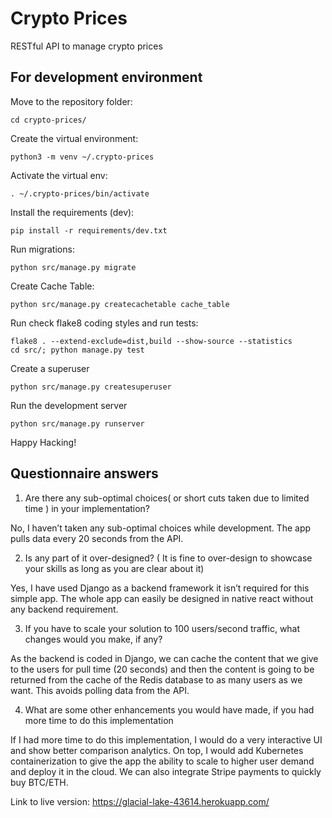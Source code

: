 # Crypto Prices

RESTful API to manage crypto prices

## For development environment

Move to the repository folder:

    cd crypto-prices/

Create the virtual environment:

    python3 -m venv ~/.crypto-prices

Activate the virtual env:

    . ~/.crypto-prices/bin/activate

Install the requirements (dev):

    pip install -r requirements/dev.txt

Run migrations:

    python src/manage.py migrate

Create Cache Table:

    python src/manage.py createcachetable cache_table 

Run check flake8 coding styles and run tests:

    flake8 . --extend-exclude=dist,build --show-source --statistics
    cd src/; python manage.py test

Create a superuser

    python src/manage.py createsuperuser 

Run the development server

    python src/manage.py runserver

Happy Hacking!

## Questionnaire answers

1. Are there any sub-optimal choices( or short cuts taken due to limited time ) in your implementation?

No, I haven’t taken any sub-optimal choices while development. The app pulls data every 20 seconds from the API.

2. Is any part of it over-designed? ( It is fine to over-design to showcase your skills as long as you are clear about it)

Yes, I have used Django as a backend framework it isn’t required for this simple app. The whole app can easily be designed in native react without any backend requirement.

3. If you have to scale your solution to 100 users/second traffic, what changes would you make, if any?

As the backend is coded in Django, we can cache the content that we give to the users for pull time (20 seconds) and then the content is going to be returned from the cache of the Redis database to as many users as we want. This avoids polling data from the API.

4.	What are some other enhancements you would have made, if you had more time to do this implementation

If I had more time to do this implementation, I would do a very interactive UI and show better comparison analytics. On top, I would add Kubernetes containerization to give the app the ability to scale to higher user demand and deploy it in the cloud. We can also integrate Stripe payments to quickly buy BTC/ETH.

Link to live version: https://glacial-lake-43614.herokuapp.com/
